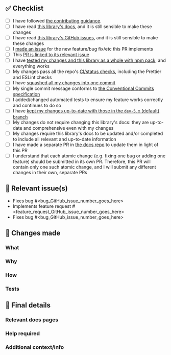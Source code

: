 <!--
Thank you very much for your contribution!
We really appreciate your effort to improve this library for everyone.
Please fill out the rest of the information here.
It will help us to review, validate, and merge your changes 😃
-->

## ✅ Checklist

<!--
Please check the applicable items below. Please write any extra relevant context after an item.
-->

- [ ] I have
  followed [the contributing guidance](https://github.com/hossein-zare/react-native-dropdown-picker/blob/dev-5.x/CONTRIBUTING.md).
- [ ] I have
  read [this library's docs](https://hossein-zare.github.io/react-native-dropdown-picker-website/docs),
  and it is still sensible to make these changes
- [ ] I have
  read [this library's GitHub issues](https://github.com/hossein-zare/react-native-dropdown-picker/issues),
  and it is still sensible to make these changes
- [ ] 
  I [made an issue](https://github.com/hossein-zare/react-native-dropdown-picker/issues)
  for the new feature/bug fix/etc this PR implements
- [ ] 
  This [PR is linked to its relevant issue](https://docs.github.com/en/issues/tracking-your-work-with-issues/linking-a-pull-request-to-an-issue)
- [ ] I
  have [tested my changes and this library as a whole with npm pack](https://dev.to/scooperdev/use-npm-pack-to-test-your-packages-locally-486e),
  and everything works
- [ ] My changes pass all the
  repo's [CI/status checks](https://docs.github.com/en/pull-requests/collaborating-with-pull-requests/collaborating-on-repositories-with-code-quality-features/about-status-checks),
  including the Prettier and ESLint checks
- [ ] I
  have [squashed all my changes into one commit](https://www.geeksforgeeks.org/git-squash/)
- [ ] My single commit message conforms
  to [the Conventional Commits specification](https://www.conventionalcommits.org/en/v1.0.0/#summary)
- [ ] I added/changed automated tests to ensure my feature works correctly and
  continues to do so
- [ ] I
  have [kept my changes up-to-date with those in the `dev-5.x` (default) branch](https://docs.github.com/en/pull-requests/collaborating-with-pull-requests/proposing-changes-to-your-work-with-pull-requests/keeping-your-pull-request-in-sync-with-the-base-branch)
- [ ] My changes do not require changing this library's docs: they are
  up-to-date and comprehensive even with my changes
- [ ] My changes require this library's docs to be updated and/or completed to
  include all relevant and up-to-date information
- [ ] I have made a separate PR
  in [the docs repo](https://github.com/hossein-zare/react-native-dropdown-picker-website)
  to update them in light of this PR
- [ ] I understand that each atomic change (e.g. fixing one bug or adding one
  feature) should be submitted in its own PR. Therefore, this PR will contain
  only one such atomic change, and I will submit any different changes in their
  own, separate PRs

## 👀 Relevant issue(s)

<!--
Fill out the issue/s your PR pertains to below.
-->

- Fixes bug #<bug_GitHub_issue_number_goes_here>
- Implements feature request #<feature_request_GitHub_issue_number_goes_here>
- Fixes bug #<bug_GitHub_issue_number_goes_here>

## 🚀️ Changes made

### What

<!--
Please give a brief overview of the changes this PR makes.
-->

### Why

<!--
Please describe the motivation for this PR. Why are its changes needed?
-->

### How

<!--
How did you create the changes in this PR?
What design decisions did you make, and why?
Why did you create the changes in the manner you did, as opposed to alternative approaches?
-->

### Tests

<!--
Please describe how you tested these changes and this library as a whole after making them.
Please say whether you added any automated tests to check your changes work.
Please describe how a reviewer could reproduce your tests.
This will be especially relevant if you didn't add any automated tests.
If possible, please also provide terminal output and/or screenshots demonstrating your tests and/or feature working correctly.
Please describe the outcome of your tests. Does everything work? Do you need help fixing an issue?
-->

## 🏁 Final details

### Relevant docs pages

<!--
Please include a link to any page/s on the docs that are relevant.
If none, type "N/A" and describe whether information should be added to the docs and why.
-->

### Help required

<!--
Please include any help you need. We'll be happy to provide it 😃
Maybe you need help to understand how certain parts of this library work?
Maybe you need help to fix a particular issue you're struggling to solve alone?
If you don't need any, say "N/A".
-->

### Additional context/info

<!--
Please include any other information you think is relevant to this PR.
-->
